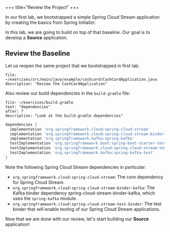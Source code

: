 +++
title="Review the Project"
+++

In our first lab, we bootstrapped a simple Spring Cloud Stream application by creating the basics from Spring Initializr.

In this lab, we are going to build on top of that baseline. Our goal is to develop a **Source** application.

## Review the Baseline

Let us reopen the same project that we bootstrapped in first lab:

```editor:open-file
file: ~/exercises/src/main/java/example/cashcard/CashCardApplication.java
description: "Review the CashCardApplication"
```

Also review our build dependencies in the `build.gradle` file:

```editor:select-matching-text
file: ~/exercises/build.gradle
text: "dependencies"
after: 7
description: "Look at the build.gradle dependencies"
```

```groovy
dependencies {
  implementation 'org.springframework.cloud:spring-cloud-stream'
  implementation 'org.springframework.cloud:spring-cloud-stream-binder-kafka'
  implementation 'org.springframework.kafka:spring-kafka'
  testImplementation 'org.springframework.boot:spring-boot-starter-test'
  testImplementation 'org.springframework.cloud:spring-cloud-stream-test-binder'
  testImplementation 'org.springframework.kafka:spring-kafka-test'
}
```

Note the following Spring Cloud Stream dependencies in particular:

- `org.springframework.cloud:spring-cloud-stream`: The core dependency for Spring Cloud Stream.
- `org.springframework.cloud:spring-cloud-stream-binder-kafka`: The Kafka binder dependency spring-cloud-stream-binder-kafka, which uses the `spring-kafka` module.
- `org.springframework.cloud:spring-cloud-stream-test-binder`: The test binder that will enable testing of our Spring Cloud Stream applications.

Now that we are done with our review, let's start building our **Source** application!
